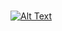 #
[![Alt Text](https://miro.medium.com/v2/resize:fit:1400/1*wXtyhpOL5NK_w39UvZpADQ.gif)](https://miro.medium.com/v2/resize:fit:1400/1*wXtyhpOL5NK_w39UvZpADQ.gif)
